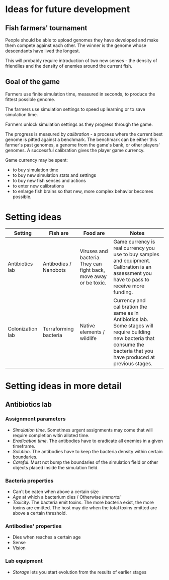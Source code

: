 
# Ideas for future development 

## Fish farmers' tournament 

People should be able to upload genomes they have developed and make them compete against each other. The winner is the genome whose descendants have lived the longest. 

This will probably require introduction of two new senses - the density of friendlies and the density of enemies around the current fish. 

## Goal of the game
Farmers use finite simulation time, measured in seconds, to produce the fittest possible genome.

The farmers use simulation settings to speed up learning or to save simulation time. 

Farmers unlock simulation settings as they progress through the game. 

The progress is measured by *calibration* - a process where the current best genome is pitted against a benchmark. The benchmark can be either this farmer's past genomes, a genome from the game's bank, or other players' genomes. A successful calibration gives the player game currency. 

Game currency may be spent:
- to buy simulation time
- to buy new simulation stats and settings
- to buy new fish senses and actions
- to enter new calibrations
- to enlarge fish brains so that new, more complex behavior becomes possible. 

# Setting ideas
Setting |Fish are|Food are|Notes
---|---|---|---
Antibiotics lab|Antibodies / Nanobots|Viruses and bacteria. They can fight back, move away or be toxic. |Game currency is real currency you use to buy samples and equipment. Calibration is an assessment you have to pass to receive more funding. 
Colonization lab|Terraforming bacteria|Native elements / wildlife|Currency and calibration the same as in Antibiotics lab. Some stages will require building new bacteria that consume the bacteria that you have produced at previous stages. 

# Setting ideas in more detail
## Antibiotics lab
### Assignment parameters
- *Simulation time*. Sometimes urgent assignments may come that will require completion witin alloted time.
- *Eradication time*. The antibodies have to eradicate all enemies in a given timeframe.
- *Solution*. The antibodies have to keep the bacteria density within certain boundaries. 
- *Careful*. Must not bump the boundaries of the simulation field or other objects placed inside the simulation field. 

### Bacteria properties
- Can't be eaten when above a certain size
- *Age* at which a bacterium dies / Otherwise *immortal*
- *Toxicity*. The bacteria emit toxins. The more bacteria exist, the more toxins are emitted. The host may die when the total toxins emitted are above a certain threshold. 

### Antibodies' properties
- Dies when reaches a certain age
- Sense
- Vision

### Lab equipment
- *Storage* lets you start evolution from the results of earlier stages